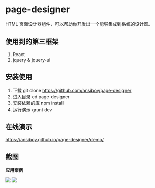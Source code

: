 # page-designer
HTML 页面设计器组件，可以帮助你开发出一个能够集成到系统的设计器。

## 使用到的第三框架

1. React
1. jquery & jquery-ui

## 安装使用

1. 下载 git clone https://github.com/ansiboy/page-designer
2. 进入目录 cd page-designer
3. 安装依赖的库 npm install
4. 运行演示 grunt dev

## 在线演示

https://ansiboy.github.io/page-designer/demo/

## 截图

**应用案例**

![](https://ansiboy.github.io/page-designer/1.png)
![](https://ansiboy.github.io/page-designer/2.png)
